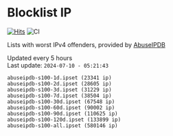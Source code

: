 # Blocklist IP

[![Hits](https://hits.seeyoufarm.com/api/count/incr/badge.svg?url=https%3A%2F%2Fgithub.com%2Fborestad%2Fblocklist-ip%2F&count_bg=%2379C83D&title_bg=%23555555&icon=&icon_color=%23E7E7E7&title=hits&edge_flat=false)](https://hits.seeyoufarm.com)  ![CI](https://img.shields.io/github/workflow/status/borestad/blocklist-ip/CI?style=flat-square)

Lists with worst IPv4 offenders, provided by [AbuseIPDB](https://www.abuseipdb.com/)

<!-- FOOTER-PLACEHOLDER -->
Updated every 5 hours<br>
Last update: `2024-07-10 - 05:21:43`
```
abuseipdb-s100-1d.ipset (23341 ip)
abuseipdb-s100-2d.ipset (28605 ip)
abuseipdb-s100-3d.ipset (31229 ip)
abuseipdb-s100-7d.ipset (38504 ip)
abuseipdb-s100-30d.ipset (67548 ip)
abuseipdb-s100-60d.ipset (90002 ip)
abuseipdb-s100-90d.ipset (110625 ip)
abuseipdb-s100-120d.ipset (133899 ip)
abuseipdb-s100-all.ipset (580146 ip)
```

